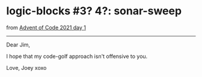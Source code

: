 # logic-blocks #3? 4?: sonar-sweep

from [Advent of Code 2021 day 1](https://adventofcode.com/2021/day/1)

---

Dear Jim,

I hope that my code-golf approach isn't offensive to you.

Love, Joey xoxo
